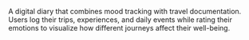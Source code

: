 A digital diary that combines mood tracking with travel documentation. Users log their trips, experiences, and daily events while rating their emotions to visualize how different journeys affect their well-being.
